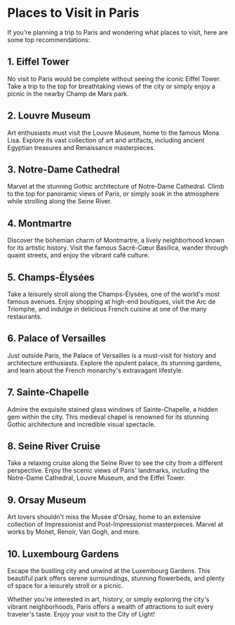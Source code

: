 # Places to Visit in Paris

If you're planning a trip to Paris and wondering what places to visit, here are some top recommendations:

## 1. Eiffel Tower
No visit to Paris would be complete without seeing the iconic Eiffel Tower. Take a trip to the top for breathtaking views of the city or simply enjoy a picnic in the nearby Champ de Mars park.

## 2. Louvre Museum
Art enthusiasts must visit the Louvre Museum, home to the famous Mona Lisa. Explore its vast collection of art and artifacts, including ancient Egyptian treasures and Renaissance masterpieces.

## 3. Notre-Dame Cathedral
Marvel at the stunning Gothic architecture of Notre-Dame Cathedral. Climb to the top for panoramic views of Paris, or simply soak in the atmosphere while strolling along the Seine River.

## 4. Montmartre
Discover the bohemian charm of Montmartre, a lively neighborhood known for its artistic history. Visit the famous Sacré-Cœur Basilica, wander through quaint streets, and enjoy the vibrant café culture.

## 5. Champs-Élysées
Take a leisurely stroll along the Champs-Élysées, one of the world's most famous avenues. Enjoy shopping at high-end boutiques, visit the Arc de Triomphe, and indulge in delicious French cuisine at one of the many restaurants.

## 6. Palace of Versailles
Just outside Paris, the Palace of Versailles is a must-visit for history and architecture enthusiasts. Explore the opulent palace, its stunning gardens, and learn about the French monarchy's extravagant lifestyle.

## 7. Sainte-Chapelle
Admire the exquisite stained glass windows of Sainte-Chapelle, a hidden gem within the city. This medieval chapel is renowned for its stunning Gothic architecture and incredible visual spectacle.

## 8. Seine River Cruise
Take a relaxing cruise along the Seine River to see the city from a different perspective. Enjoy the scenic views of Paris' landmarks, including the Notre-Dame Cathedral, Louvre Museum, and the Eiffel Tower.

## 9. Orsay Museum
Art lovers shouldn't miss the Musée d'Orsay, home to an extensive collection of Impressionist and Post-Impressionist masterpieces. Marvel at works by Monet, Renoir, Van Gogh, and more.

## 10. Luxembourg Gardens
Escape the bustling city and unwind at the Luxembourg Gardens. This beautiful park offers serene surroundings, stunning flowerbeds, and plenty of space for a leisurely stroll or a picnic.

Whether you're interested in art, history, or simply exploring the city's vibrant neighborhoods, Paris offers a wealth of attractions to suit every traveler's taste. Enjoy your visit to the City of Light!